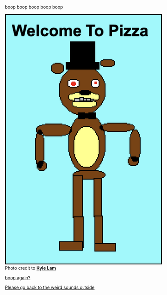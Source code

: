boop boop boop boop boop

![](Poster4.png)
Photo credit to [**Kyle Lam**](https://github.com/kylel3769)

[boop again?](funnyending.md)

[Please go back to the weird sounds outside](../Consquences/weird-sound.md)
